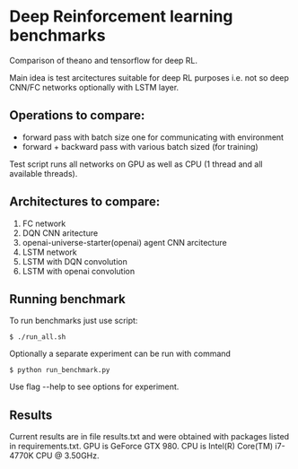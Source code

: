 # Deep Reinforcement learning benchmarks

Comparison of theano and tensorflow for deep RL.

Main idea is test arcitectures suitable for deep RL purposes i.e. not so deep CNN/FC networks optionally with LSTM layer.

## Operations to compare:
  * forward pass with batch size one for communicating with environment
  * forward + backward pass with various batch sized (for training)

Test script runs all networks on GPU as well as CPU (1 thread and all available threads).

## Architectures to compare:

1. FC network
2. DQN CNN aritecture
3. openai-universe-starter(openai) agent CNN arcitecture
4. LSTM network
5. LSTM with DQN convolution
6. LSTM with openai convolution

## Running benchmark

To run benchmarks just use script:

    $ ./run_all.sh

Optionally a separate experiment can be run with command

    $ python run_benchmark.py
    
Use flag --help to see options for experiment.

## Results

Current results are in file results.txt and were obtained with packages listed in requirements.txt.
GPU is GeForce GTX 980. CPU is Intel(R) Core(TM) i7-4770K CPU @ 3.50GHz.